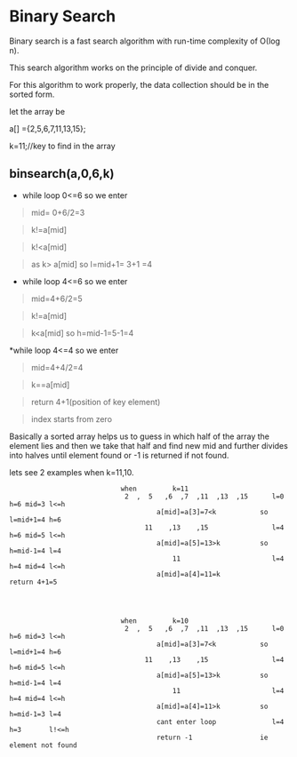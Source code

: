 # Binary Search
Binary search is a fast search algorithm with run-time complexity of Ο(log n). 

This search algorithm works on the principle of divide and conquer. 

For this algorithm to work properly, the data collection should be in the sorted form.

let the array be 

a[] ={2,5,6,7,11,13,15};

k=11;//key to find in the array

## binsearch(a,0,6,k)

* while loop 0<=6 so we enter  

> mid= 0+6/2=3

> k!=a[mid]

> k!<a[mid]

> as k> a[mid] so l=mid+1= 3+1 =4

* while loop 4<=6 so we enter

> mid=4+6/2=5

> k!=a[mid]

> k<a[mid] so h=mid-1=5-1=4

*while loop 4<=4 so we enter

> mid=4+4/2=4

> k==a[mid]

> return 4+1(position of key element)

> index starts from zero


Basically a sorted array helps us to guess in which half of the array the element lies and then we take that half and find new mid and further divides
into halves until element found or -1 is returned if not found.

lets see 2 examples when k=11,10.


                                when         k=11
                                 2  ,  5   ,6  ,7  ,11  ,13  ,15      l=0 h=6 mid=3 l<=h   
                                         a[mid]=a[3]=7<k           so l=mid+1=4 h=6
                                      11    ,13    ,15                l=4 h=6 mid=5 l<=h
                                         a[mid]=a[5]=13>k          so h=mid-1=4 l=4
                                             11                       l=4 h=4 mid=4 l<=h
                                         a[mid]=a[4]=11=k             return 4+1=5
                                         
                                         
                                         
                                         
                                when         k=10
                                 2  ,  5   ,6  ,7  ,11  ,13  ,15      l=0 h=6 mid=3 l<=h
                                         a[mid]=a[3]=7<k           so l=mid+1=4 h=6
                                      11    ,13    ,15                l=4 h=6 mid=5 l<=h
                                         a[mid]=a[5]=13>k          so h=mid-1=4 l=4
                                             11                       l=4 h=4 mid=4 l<=h
                                         a[mid]=a[4]=11>k          so h=mid-1=3 l=4 
                                         cant enter loop              l=4 h=3       l!<=h
                                         return -1                 ie element not found
                                
